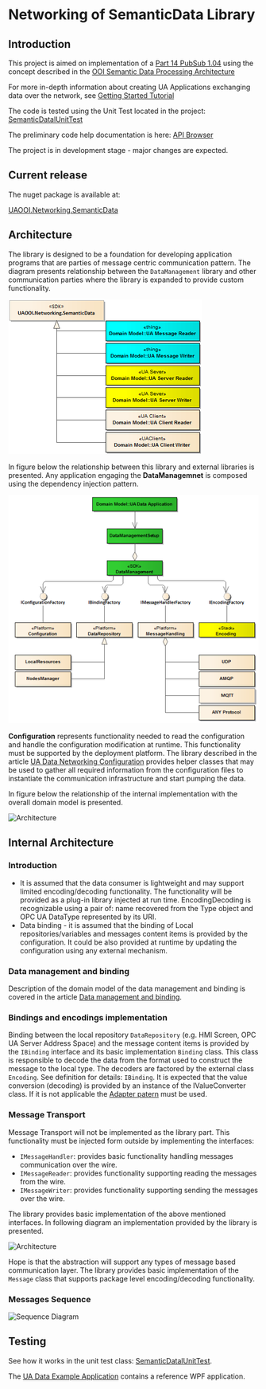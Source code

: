 # Networking of SemanticData Library

## Introduction

This project is aimed on implementation of a [Part 14 PubSub 1.04](https://opcfoundation.org/developer-tools/specifications-unified-architecture/part-14-pubsub/) using the concept described in the [OOI Semantic Data Processing Architecture](../../SemanticData/README.MD)

For more in-depth information about creating UA Applications exchanging data over the network, see [Getting Started Tutorial](./READMEGettingStartedTutorial.md#getting-started-tutorial)

The code is tested using the Unit Test located in the project: [SemanticDatalUnitTest][OPC-UA-OOI.Networking.Tests.SemanticDatalUnitTest]

The preliminary code help documentation is here: [API Browser](http://www.commsvr.com/download/OPC-UA-OOI/index.html)

The project is in development stage - major changes are expected.

## Current release

The nuget package is available at:

[UAOOI.Networking.SemanticData](https://www.nuget.org/packages/UAOOI.Networking.SemanticData/)

## Architecture

The library is designed to be a foundation for developing application programs that are parties of message centric communication pattern. The diagram presents relationship between the `DataManagement` library and other communication parties where the library is expanded to provide custom functionality.

![Architecture](../../CommonResources/Media/DataManagementGeneralization.png)

In figure below the relationship between this library and external libraries is presented. Any application engaging the **DataManagemnet** is composed using the dependency injection pattern.

![Architecture](../../CommonResources/Media/DataManagementExternalLibraries.png)

**Configuration** represents functionality needed to read the configuration and handle the configuration modification at runtime. This functionality must be supported by the deployment platform. The library described in the article [UA Data Networking Configuration](../../Configuration/Networking/README.MD#ua-data-networking-configuration) provides helper classes that may be used to gather all required information from the configuration files to instantiate the communication infrastructure and start pumping the data.

In figure below the relationship of the internal implementation with the overall domain model is presented.

![Architecture](../../CommonResources/Media/UADataIntegrationServices.UADataManagementClasses.png)

## Internal Architecture

### Introduction

* It is assumed that the data consumer is lightweight and may support limited encoding/decoding functionality. The functionality will be  provided as a plug-in library injected at run time. EncodingDecoding is recognizable using a pair of: name recovered from the Type object and OPC UA DataType represented by its URI.
* Data binding - it is assumed that the binding of Local repositories/variables and messages content items is provided by the configuration. It could be also provided at runtime by updating the configuration using any external mechanism.

### Data management and binding

Description of the domain model of the data management and binding is covered in the article [Data management and binding](./READMEDataDiscoveryAndBinding.md).

### Bindings and encodings implementation

Binding between the local repository `DataRepository` (e.g. HMI Screen, OPC UA Server Address Space) and the message content items is provided by the `IBinding` interface and its basic implementation `Binding` class. This class is responsible to decode the data from the format used to construct the message to the local type. The decoders are factored by the external class `Encoding`. See definition for details: `IBinding`.
It is expected that the value conversion (decoding) is provided by an instance of the IValueConverter class. If it is not applicable the [Adapter patern](http://www.dofactory.com/net/adapter-design-pattern) must be used.

### Message Transport

Message Transport will not be implemented as the library part. This functionality must be injected form outside by implementing the interfaces:

* `IMessageHandler`: provides basic functionality handling messages communication over the wire.
* `IMessageReader`: provides functionality supporting reading the messages from the wire.
* `IMessageWriter`: provides functionality supporting sending the messages over the wire.

The library provides basic implementation of the above mentioned interfaces. In following diagram an implementation provided by the library is presented.

![Architecture](../../CommonResources/Media/UADataIntegrationServices.UADataManagementClasses.MessageHandling.png)

Hope is that the abstraction will support any types of message based communication layer.
The library provides basic implementation of the `Message` class that supports package level encoding/decoding functionality.

### Messages Sequence

![Sequence Diagram](../../Networking/SemanticData/Media/MessagesLoop.png)

## Testing

See how it works in the unit test class: [SemanticDatalUnitTest][OPC-UA-OOI.Networking.Tests.SemanticDatalUnitTest].

The [UA Data Example Application](../../Networking/ReferenceApplication/README.MD#ua-data-example-application) contains a reference WPF application.

[OPC-UA-OOI.Networking.Tests.SemanticDatalUnitTest]:https://github.com/mpostol/OPC-UA-OOI/tree/master/Networking/Tests/SemanticDatalUnitTest